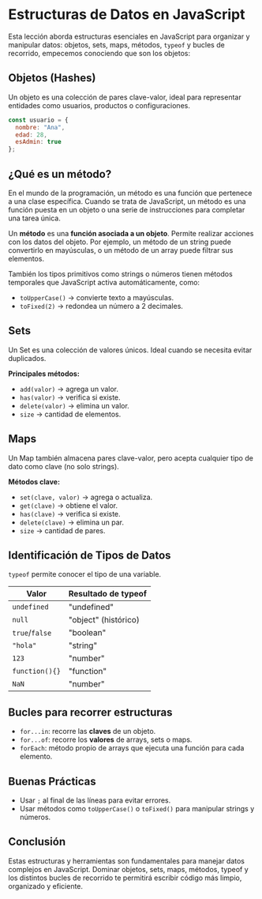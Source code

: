 # Estructuras de Datos en JavaScript

Esta lección aborda estructuras esenciales en JavaScript para organizar y manipular datos: objetos, sets, maps, métodos, `typeof` y bucles de recorrido, empecemos conociendo que son los objetos:


## Objetos (Hashes)

Un objeto es una colección de pares clave-valor, ideal para representar entidades como usuarios, productos o configuraciones.
```js
const usuario = {
  nombre: "Ana",
  edad: 28,
  esAdmin: true
};
```
## ¿Qué es un método?

En el mundo de la programación, un método es una función que pertenece a una clase específica. Cuando se trata de JavaScript, un método es una función puesta en un objeto o una serie de instrucciones para completar una tarea única.

Un **método** es una **función asociada a un objeto**. Permite realizar acciones con los datos del objeto. Por ejemplo, un método de un string puede convertirlo en mayúsculas, o un método de un array puede filtrar sus elementos.

También los tipos primitivos como strings o números tienen métodos temporales que JavaScript activa automáticamente, como:

- `toUpperCase()` → convierte texto a mayúsculas.
- `toFixed(2)` → redondea un número a 2 decimales.

## Sets

Un Set es una colección de valores únicos. Ideal cuando se necesita evitar duplicados.

**Principales métodos:**
- `add(valor)` → agrega un valor.
- `has(valor)` → verifica si existe.
- `delete(valor)` → elimina un valor.
- `size` → cantidad de elementos.

## Maps

Un Map también almacena pares clave-valor, pero acepta cualquier tipo de dato como clave (no solo strings).

**Métodos clave:**
- `set(clave, valor)` → agrega o actualiza.
- `get(clave)` → obtiene el valor.
- `has(clave)` → verifica si existe.
- `delete(clave)` → elimina un par.
- `size` → cantidad de pares.

## Identificación de Tipos de Datos

`typeof` permite conocer el tipo de una variable.

| Valor        | Resultado de typeof |
|--------------|---------------------|
| `undefined`  | "undefined"         |
| `null`       | "object" (histórico)|
| `true`/`false`| "boolean"         |
| `"hola"`     | "string"            |
| `123`        | "number"            |
| `function(){}` | "function"        |
| `NaN`        | "number"            |

## Bucles para recorrer estructuras

- `for...in`: recorre las **claves** de un objeto.
- `for...of`: recorre los **valores** de arrays, sets o maps.
- `forEach`: método propio de arrays que ejecuta una función para cada elemento.

## Buenas Prácticas

- Usar `;` al final de las líneas para evitar errores.
- Usar métodos como `toUpperCase()` o `toFixed()` para manipular strings y números.

## Conclusión

Estas estructuras y herramientas son fundamentales para manejar datos complejos en JavaScript. Dominar objetos, sets, maps, métodos, typeof y los distintos bucles de recorrido te permitirá escribir código más limpio, organizado y eficiente.

